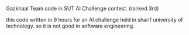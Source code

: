 Gazkhaal Team code in SUT AI Challenge contest. (ranked 3rd)

this code written in 9 hours for an AI challenge held in sharif university of technology. so it is not good in software engineering.
